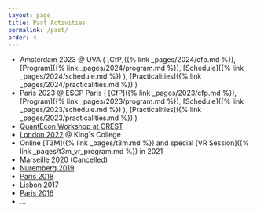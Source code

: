 ```yaml
---
layout: page
title: Past Activities
permalink: /past/
order: 4
---
```


- Amsterdam 2023 @ UVA ( [CfP]({% link _pages/2024/cfp.md %}), [Program]({% link _pages/2024/program.md %}), [Schedule]({% link _pages/2024/schedule.md %}) ), [Practicalities]({% link _pages/2024/practicalities.md %}) )
- Paris 2023 @ ESCP Paris ( [CfP]({% link _pages/2023/cfp.md %}), [Program]({% link _pages/2023/program.md %}), [Schedule]({% link _pages/2023/schedule.md %}) ), [Practicalities]({% link _pages/2023/practicalities.md %}) )
- [QuantEcon Workshop at CREST](https://github.com/albop/CREST2022/)
- [London 2022](https://t2m2022.sciencesconf.org/) @ King's College
- Online [T3M]({% link _pages/t3m.md %}) and special  [VR Session]({% link _pages/t3m_vr_program.md %}) in 2021
- [Marseille 2020](https://t2m2020.sciencesconf.org/) (Cancelled)  
- [Nuremberg 2019](https://t2m2019.sciencesconf.org/)
- [Paris 2018](https://t2m2018.sciencesconf.org/)
- [Lisbon 2017](https://t2m2017.sciencesconf.org/)
- [Paris 2016](https://t2m2016.sciencesconf.org/)
- ...   

